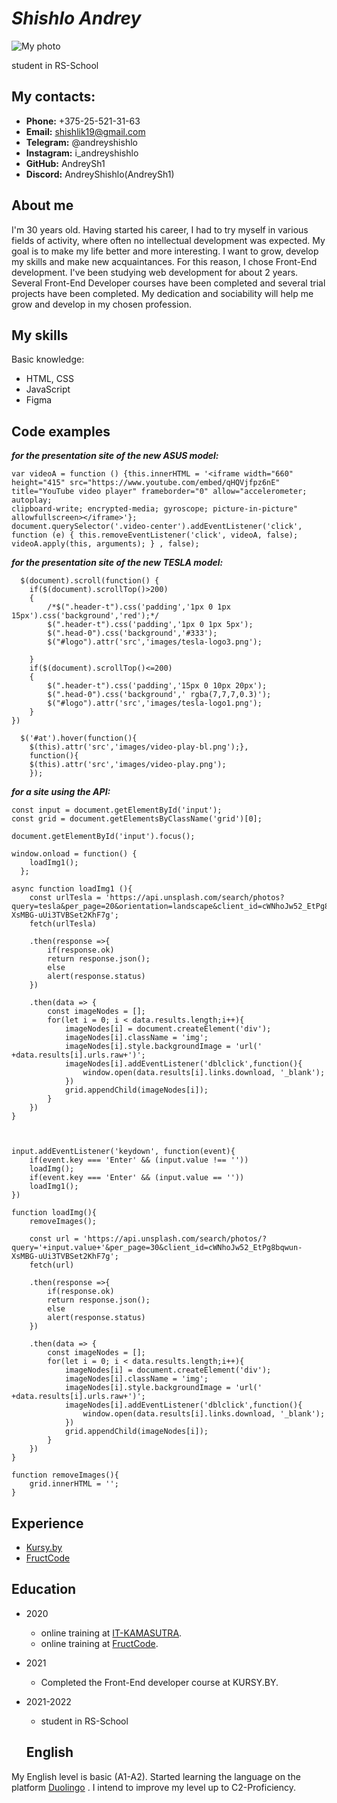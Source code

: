 # _Shishlo Andrey_

![My photo](../rsschool-cv/assets/img/myphoto.jpg)

student in RS-School

## **My сontacts:**

- **Phone:** +375-25-521-31-63
- **Email:** shishlik19@gmail.com
- **Telegram:** @andreyshishlo
- **Instagram:** i_andreyshishlo
- **GitHub:** AndreySh1
- **Discord:** AndreyShishlo(AndreySh1)

## **About me**

I'm 30 years old. Having started his career, I had to try myself in various fields of activity, where often no intellectual development was expected.
My goal is to make my life better and more interesting. I want to grow, develop my skills and make new acquaintances. For this reason, I chose Front-End development.
I've been studying web development for about 2 years. Several Front-End Developer courses have been completed and several trial projects have been completed.
My dedication and sociability will help me grow and develop in my chosen profession.

## **My skills**

Basic knowledge:

- HTML, CSS
- JavaScript
- Figma

## **Code examples**

**_for the presentation site of the new ASUS model:_**

```
var videoA = function () {this.innerHTML = '<iframe width="660" height="415" src="https://www.youtube.com/embed/qHQVjfpz6nE"
title="YouTube video player" frameborder="0" allow="accelerometer; autoplay;
clipboard-write; encrypted-media; gyroscope; picture-in-picture" allowfullscreen></iframe>'};
document.querySelector('.video-center').addEventListener('click', function (e) { this.removeEventListener('click', videoA, false);
videoA.apply(this, arguments); } , false);
```

**_for the presentation site of the new TESLA model:_**

```
  $(document).scroll(function() {
	if($(document).scrollTop()>200)
	{
		/*$(".header-t").css('padding','1px 0 1px 15px').css('background','red');*/
		$(".header-t").css('padding','1px 0 1px 5px');
		$(".head-0").css('background','#333');
		$("#logo").attr('src','images/tesla-logo3.png');

	}
	if($(document).scrollTop()<=200)
	{
		$(".header-t").css('padding','15px 0 10px 20px');
		$(".head-0").css('background',' rgba(7,7,7,0.3)');
		$("#logo").attr('src','images/tesla-logo1.png');
	}
})

  $('#at').hover(function(){
	$(this).attr('src','images/video-play-bl.png');},
	function(){
	$(this).attr('src','images/video-play.png');
	});
```

**_for a site using the API:_**

```
const input = document.getElementById('input');
const grid = document.getElementsByClassName('grid')[0];

document.getElementById('input').focus();

window.onload = function() {
    loadImg1();
  };

async function loadImg1 (){
    const urlTesla = 'https://api.unsplash.com/search/photos?query=tesla&per_page=20&orientation=landscape&client_id=cWNhoJw52_EtPg8bqwun-XsMBG-uUi3TVBSet2KhF7g';
    fetch(urlTesla)

    .then(response =>{
        if(response.ok)
        return response.json();
        else
        alert(response.status)
    })

    .then(data => {
        const imageNodes = [];
        for(let i = 0; i < data.results.length;i++){
            imageNodes[i] = document.createElement('div');
            imageNodes[i].className = 'img';
            imageNodes[i].style.backgroundImage = 'url(' +data.results[i].urls.raw+')';
            imageNodes[i].addEventListener('dblclick',function(){
                window.open(data.results[i].links.download, '_blank');
            })
            grid.appendChild(imageNodes[i]);
        }
    })
}



input.addEventListener('keydown', function(event){
    if(event.key === 'Enter' && (input.value !== ''))
    loadImg();
    if(event.key === 'Enter' && (input.value == ''))
    loadImg1();
})

function loadImg(){
    removeImages();

    const url = 'https://api.unsplash.com/search/photos/?query='+input.value+'&per_page=30&client_id=cWNhoJw52_EtPg8bqwun-XsMBG-uUi3TVBSet2KhF7g';
    fetch(url)

    .then(response =>{
        if(response.ok)
        return response.json();
        else
        alert(response.status)
    })

    .then(data => {
        const imageNodes = [];
        for(let i = 0; i < data.results.length;i++){
            imageNodes[i] = document.createElement('div');
            imageNodes[i].className = 'img';
            imageNodes[i].style.backgroundImage = 'url(' +data.results[i].urls.raw+')';
            imageNodes[i].addEventListener('dblclick',function(){
                window.open(data.results[i].links.download, '_blank');
            })
            grid.appendChild(imageNodes[i]);
        }
    })
}

function removeImages(){
    grid.innerHTML = '';
}
```

## **Experience**

- [Kursy.by](Kursy.by)
- [FructCode](fructcode.com)

## **Education**

- 2020

  - online training at [IT-KAMASUTRA](https://www.youtube.com/c/ITKAMASUTRA).
  - online training at [FructCode](https://fructcode.com/ru/).

- 2021

  - Completed the Front-End developer course at KURSY.BY.

- 2021-2022

  - student in RS-School

  ## **English**

My English level is basic (A1-A2). Started learning the language on the platform [Duolingo](https://ru.duolingo.com) . I intend to improve my level up to C2-Proficiency.
